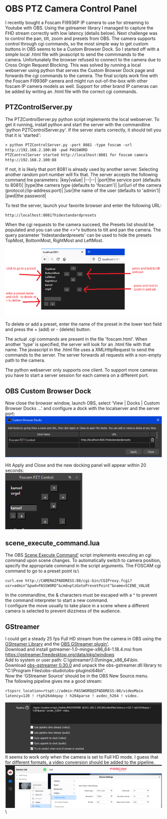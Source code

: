 # OBS PTZ Camera Control Panel
I recently bought a Foscam FI9936P IP camera to use for streaming to Youtube with OBS. Using the gstreamer library I managed to capture the FHD stream correctly with low latency (details below). Next challenge was to control the pan, tilt, zoom and presets from OBS. The camera supports control through cgi commands, so the most simple way to get custom buttons in OBS seems to be a Custom Browser Dock. So I started off with a simple local .html file with javascript to send the commmands to the camera. Unfortunately the browser refused to connect to the camera due to Cross Origin Request Blocking. This was solved by running a local webserver using python that serves the Custom Browser Dock page and forwards the cgi commands to the camera. The final scripts work fine with the Foscam FI9936P camera and might run out-of-the-box with other foscam IP camera models as well. Support for other brand IP cameras can be added by writing an .html file with the correct cgi commands.

## PTZControlServer.py
The PTZControlServer.py python script implements the local webserver. To get it running, install python and start the server with the commandline 'python PZTControlServer.py'. If the server starts correctly, it should tell you that it is 'started':
```
> python PTZControlServer.py -port 8081 -type foscam -url http://192.168.2.100:88 -pwd PASSWORD
PTZControlServer started http://localhost:8081 for foscam camera http://192.168.2.100:88
```
If not, it is likely that port 8081 is already used by another server. Selecting another random port number will fix that.
The server accepts the following command lne parameters:
|key|value|
|--|--|
|port|the service port (defaults to 8081)|
|type|the camera type (defaults to 'foscam')|
|url|url of the camera (protocol://ip-address:port)|
|usr|the name of the user (defaults to 'admin')|
|pwd|the password|

To test the server, launch your favorite browser and enter the following URL:
```
http://localhost:8081?hidestandardpresets
```

When the cgi requests to the camera succeed, the Presets list should be populated and you can use the <>^v buttons to tilt and pan the camera. The query parameter 'hidestandardpresets' can be used to hide the presets TopMost, BottomMost, RightMost and LeftMost.\
<img src='https://raw.githubusercontent.com/Kees-van-der-Oord/OBS_PTZ_Camera_Control_Panel/main/screenshots/OBS_PTZ_Camera_Control_Panel.png'>

To delete or add a preset, enter the name of the preset in the lower text field and press the + (add) or - (delete) button.

The actual .cgi commands are present in the file 'foscam.html'. When another 'type' is specified, the server will look for an .html file with that name. The javascript in the .html file uses a XMLHttpRequest to send the commands to the server. The server forwards all requests with a non-empty path to the camera.

The python webserver only supports one client. To support more cameras you have to start a server session for each camera on a different port.

## OBS Custom Browser Dock
Now close the browser window, launch OBS, select 'View | Docks | Custom Browser Docks ...' and configure a dock with the localserver and the server port:\
<img src='https://raw.githubusercontent.com/Kees-van-der-Oord/OBS_PTZ_Camera_Control_Panel/main/screenshots/OBS_PTZ_Custom_Browser_Dock_Setup.png'>

Hit Apply and Close and the new docking panel will appear within 20 seconds:\
<img src='https://raw.githubusercontent.com/Kees-van-der-Oord/OBS_PTZ_Camera_Control_Panel/main/screenshots/OBS_PTZ_Custom_Browser_Dock_Panel.png'>

## scene_execute_command.lua
The OBS <a href='https://obsproject.com/forum/resources/scene-execute-command.1028/'>Scene Execute Command'</a> script implements executing an cgi command upon scene changes. To automatically switch to camera position, specify the appropriate command in the script arguments. The FOSCAM cgi command to go to a preset point is:\
```
curl.exe http://CAMERAIPADDRESS:88/cgi-bin/CGIProxy.fcgi?usr=admin^&pwd=PASSWORD^&cmd=ptzGotoPresetPoint^&name=SCENE_VALUE
```
In the commandline, the & characters must be escaped with a ^ to prevent the command interpreter to start a new command. \
I configure the move usually to take place in a scene where a different camera is selected to prevent dizziness of the audience.
  
## GStreamer
I could get a steady 25 fps Full HD stream from the camera in OBS using the <a href='https://gstreamer.freedesktop.org/'>GStreamer Library</a> and the <a href='https://obsproject.com/forum/resources/obs-gstreamer.696/'>OBS GStreamer plugin'</a>.\
Download and install gstreamer-1.0-mingw-x86_64-1.18.4.msi from https://gstreamer.freedesktop.org/data/pkg/windows \
Add to system or user path: C:\gstreamer\1.0\mingw_x86_64\bin.\
Download <a href='https://github.com/fzwoch/obs-gstreamer/releases/tag/v0.3.0'>obs-gstreamer 0.30.0</a> and unpack the obs-gstreamer.dll library to "C:\Program Files\obs-studio\obs-plugins\64bit".\
Now the 'GStreamer Source' should be in the OBS New Source menu.\
The following pipeline gives me a good stream:
```
rtspsrc location=rtspt://admin:PASSWORD@IPADDRESS:88/videoMain latency=120 ! rtph264depay ! h264parse ! avdec_h264 ! video. 
```
<img src='https://raw.githubusercontent.com/Kees-van-der-Oord/OBS_PTZ_Camera_Control_Panel/main/screenshots/OBS_GSTREAMER_RTSPT.png'>\
It seems to work only when the camera is set to Full HD mode. I guess that for different formats, a video conversion should be added to the pipeline.\
<img src='https://raw.githubusercontent.com/Kees-van-der-Oord/OBS_PTZ_Camera_Control_Panel/main/screenshots/FoscamVMS_StreamSettings.png'>\



